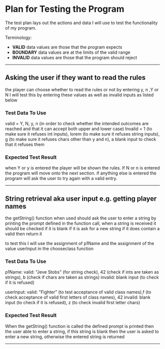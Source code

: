 # Plan for Testing the Program

The test plan lays out the actions and data I will use to test the functionality of my program.

Terminology:

- **VALID** data values are those that the program expects
- **BOUNDARY** data values are at the limits of the valid range
- **INVALID** data values are those that the program should reject

---

## Asking the user if they want to read the rules

the player can choose whether to read the rules or not by entering y, n ,Y or N I will
test this by entering these values as well as invalid inputs as listed below

### Test Data To Use

valid = Y, N, y, n (in order to check whether the intended outcomes are reached and that it can accept both upper and lower case)
Invalid = 1 (to make sure it refuses int inputs), lorem (to make sure it refuses string inputs), g (to make sure it refuses chars other than y and n), a blank input to check that it refuses them

### Expected Test Result

when Y or y is entered the player will be shown the rules. If N or n is entered the program will move onto the next section. if anything else is entered the program will ask the user to try again with a valid entry.

---

## String retrieval aka user input e.g. getting player names

the getString() function when used should ask the user to enter a string by printing the 
prompt defined in the function call, when a string is received it should be checked if it is blank if it is ask
for a new string if it does contain a valid then return it 

to test this I will use the assignment of p1Name and the assignment of the value userInput in the chooseclass function

### Test Data To Use

p1Name:
    valid: "Jeve Stobs" (for string check), 42 (check if ints are taken as strings), b (check if chars are taken as strings)
    invalid: blank input (to check if it is refused)

userInput: 
    valid: "Fighter" (to test acceptance of valid class names),f (to check acceptance of valid first letters of class names), 42
    invalid: blank input (to check if it is refused), z (to check invalid first letter chars)

### Expected Test Result

When the getString() function is called the defined prompt is printed then the user able to enter a string, if this
string is blank then the user is asked to enter a new string, otherwise the entered string is returned

---


